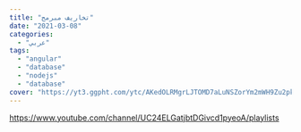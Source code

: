 ```yaml
---
title: "تخاريف مبرمج"
date: "2021-03-08"
categories:
  - "عربي"
tags:
  - "angular"
  - "database"
  - "nodejs"
  - "database"
cover: "https://yt3.ggpht.com/ytc/AKedOLRMgrLJTOMD7aLuNSZorYm2mWH9Zu2pkz5L1zL9=s176-c-k-c0x00ffffff-no-rj"
---
```


https://www.youtube.com/channel/UC24ELGatjbtDGivcd1pyeoA/playlists
